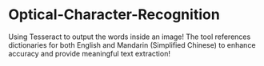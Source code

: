 # Optical-Character-Recognition
Using Tesseract to output the words inside an image! The tool references dictionaries for both English and Mandarin (Simplified Chinese) to enhance accuracy and provide meaningful text extraction!
